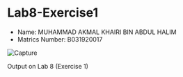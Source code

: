 # Lab8-Exercise1

- Name: MUHAMMAD AKMAL KHAIRI BIN ABDUL HALIM
- Matrics Number: B031920017

![Capture](https://user-images.githubusercontent.com/73923156/117404159-02837400-af3c-11eb-8cd7-7b97982165f1.JPG)


Output on Lab 8 (Exercise 1)

